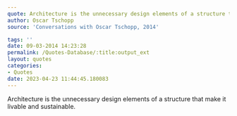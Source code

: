 ```yaml
---
quote: Architecture is the unnecessary design elements of a structure that make it livable and sustainable.
author: Oscar Tschopp
source: 'Conversations with Oscar Tschopp, 2014'

tags: ''
date: 09-03-2014 14:23:28
permalink: /Quotes-Database/:title:output_ext
layout: quotes
categories:
- Quotes
date: 2023-04-23 11:44:45.180083
---
```

Architecture is the unnecessary design elements of a structure that make it livable and sustainable.